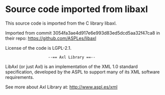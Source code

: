 Source code imported from libaxl
================================


This source code is imported from the C library libaxl.

Imported from commit 3054fa3ae4d917e6e993d83ed5dcd5aa32f47ca8 in their repo:
https://github.com/ASPLes/libaxl

License of the code is LGPL-2.1.


                       --== Axl Library ==--
                       
LibAxl (or just Axl) is an implementation of the XML 1.0 standard 
specification, developed by the ASPL to support many of its XML 
software requirements.

See more about Axl Library at: http://www.aspl.es/xml
